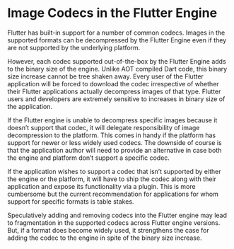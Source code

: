 # Image Codecs in the Flutter Engine

Flutter has built-in support for a number of common codecs. Images in the
supported formats can be decompressed by the Flutter Engine even if they are not
supported by the underlying platform.

However, each codec supported out-of-the-box by the Flutter Engine adds to the
binary size of the engine. Unlike AOT compiled Dart code, this binary size
increase cannot be tree shaken away. Every user of the Flutter application will
be forced to download the codec irrespective of whether their Flutter
applications actually decompress images of that type. Flutter users and
developers are extremely sensitive to increases in binary size of the
application.

If the Flutter engine is unable to decompress specific images because it doesn’t
support that codec, it will delegate responsibility of image decompression to
the platform. This comes in handy if the platform has support for newer or less
widely used codecs. The downside of course is that the application author will
need to provide an alternative in case both the engine and platform don’t
support a specific codec.

If the application wishes to support a codec that isn’t supported by either the
engine or the platform, it will have to ship the codec along with their
application and expose its functionality via a plugin. This is more cumbersome
but the current recommendation for applications for whom support for specific
formats is table stakes.

Speculatively adding and removing codecs into the Flutter engine may lead to
fragmentation in the supported codecs across Flutter engine versions. But, if a
format does become widely used, it strengthens the case for adding the codec to
the engine in spite of the binary size increase.
